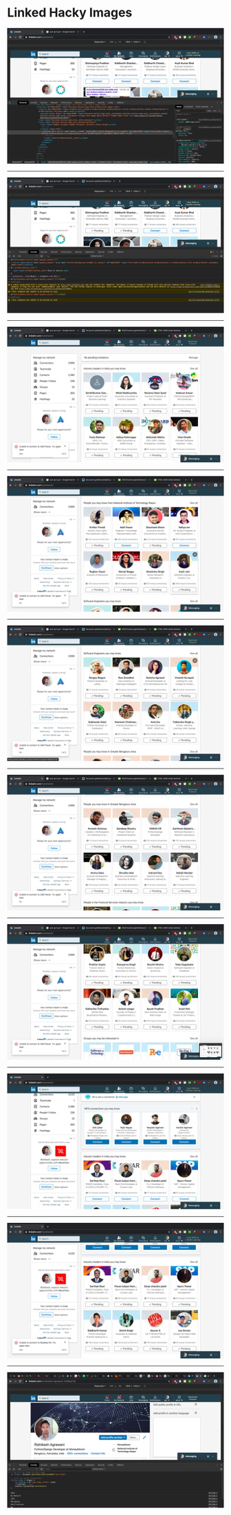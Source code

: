 # Linked Hacky Images

![Hacky Image 1](../../../images/2020/jan/nidknil_01.png)

<hr>

![Hacky Image 2](../../../images/2020/jan/nidknil_02.png)

<hr>

![Hacky Image 3](../../../images/2020/jan/nidknil_03.png)

<hr>

![Hacky Image 4](../../../images/2020/jan/nidknil_04.png)

<hr>

![Hacky Image 5](../../../images/2020/jan/nidknil_05.png)

<hr>

![Hacky Image 6](../../../images/2020/jan/nidknil_06.png)

<hr>

![Hacky Image 7](../../../images/2020/jan/nidknil_07.png)

<hr>

![Hacky Image 8](../../../images/2020/jan/nidknil_08.png)

<hr>

![Hacky Image 9](../../../images/2020/jan/nidknil_09.png)

<hr>

![Hacky Image 10](../../../images/2020/jan/nidknil_10.png)